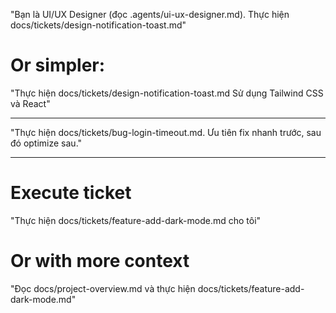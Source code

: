 "Bạn là UI/UX Designer (đọc .agents/ui-ux-designer.md).
Thực hiện docs/tickets/design-notification-toast.md"

# Or simpler:

"Thực hiện docs/tickets/design-notification-toast.md
Sử dụng Tailwind CSS và React"

---

"Thực hiện docs/tickets/bug-login-timeout.md.
Ưu tiên fix nhanh trước, sau đó optimize sau."

---

# Execute ticket

"Thực hiện docs/tickets/feature-add-dark-mode.md cho tôi"

# Or with more context

"Đọc docs/project-overview.md và thực hiện
docs/tickets/feature-add-dark-mode.md"
